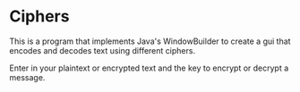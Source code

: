 # Ciphers

This is a program that implements Java's WindowBuilder to create a gui that encodes and decodes text using different ciphers.

Enter in your plaintext or encrypted text and the key to encrypt or decrypt a message.

